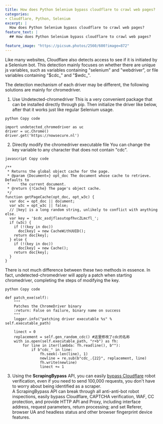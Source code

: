 ```yaml
---
title: How does Python Selenium bypass cloudflare to crawl web pages?
categories:
- Cloudflare, Python, Selenium
excerpt: |
  How does Python Selenium bypass cloudflare to crawl web pages?
feature_text: |
  ## How does Python Selenium bypass cloudflare to crawl web pages?
  
feature_image: "https://picsum.photos/2560/600?image=872"
---
```

  
  

Like many websites, Cloudflare also detects access to see if it is initiated by a Selenium bot. This detection mainly focuses on whether there are unique js variables, such as variables containing "selenium" and "webdriver", or file variables containing "$cdc_" and "$wdc_".  

The detection mechanism of each driver may be different, the following solutions are mainly for chromedriver.  

1. Use Undetected-chromedriver This is a very convenient package that can be installed directly through pip. Then initialize the driver like below, after that it works just like regular Selenium usage.  
   
```
python Copy code

import undetected_chromedriver as uc
driver = uc.Chrome()
driver.get('https://nowsecure.nl')

```

2. Directly modify the chromedriver executable file You can change the key variable to any character that does not contain "cdc".  
   
```
javascript Copy code

/**
 * Returns the global object cache for the page.
 * @param {Document=} opt_doc The document whose cache to retrieve. Defaults to
 *     the current document.
 * @return {!Cache} The page's object cache.
 */
function getPageCache(opt_doc, opt_w3c) {
  var doc = opt_doc || document;
  var w3c = opt_w3c || false;
  // |key| is a long random string, unlikely to conflict with anything else.
  var key = '$cdc_asdjflasutopfhvcZLmcfl_';
  if (w3c) {
    if (!(key in doc))
      doc[key] = new CacheWithUUID();
    return doc[key];
  } else {
    if (!(key in doc))
      doc[key] = new Cache();
    return doc[key];
  }
}
```

There is not much difference between these two methods in essence. In fact, undetected-chromedriver will apply a patch when starting chromedriver, completing the steps of modifying the key. 

```
python Copy code

def patch_exe(self):
    """
    Patches the ChromeDriver binary
    :return: False on failure, binary name on success
    """
    logger.info("patching driver executable %s" % self.executable_path)
 
    linect = 0
    replacement = self.gen_random_cdc() #这里修改了cdc的名称
    with io.open(self.executable_path, "r+b") as fh:
        for line in iter(lambda: fh.readline(), b""):
            if b"cdc_" in line:
                fh.seek(-len(line), 1)
                newline = re.sub(b"cdc_.{22}", replacement, line)
                fh.write(newline)
                linect += 1 

```

3. Using the **ScrapingBypass** API, you can easily [bypass Cloudflare](https://www.scrapingbypass.com) robot verification, even if you need to send 100,000 requests, you don't have to worry about being identified as a scraper.  
A ScrapingBypass API can break through all anti-anti-bot robot inspections, easily bypass Cloudflare, CAPTCHA verification, WAF, CC protection, and provide HTTP API and Proxy, including interface address, request parameters, return processing; and set Referer, browser UA and headless status and other browser fingerprint device features.
